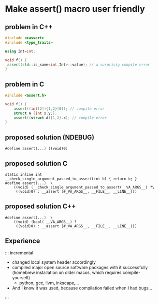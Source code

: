 # Make assert() macro user friendly

## problem in C++

```cpp
#include <cassert>
#include <type_traits>

using Int=int;

void f() {
 assert(std::is_same<int,Int>::value); // a surprisig compile error
}
```

## problem in C

```cpp
#include <assert.h>

void f() {
    assert((int[2]){1,2}[0]); // compile error
    struct A {int x,y;};
    assert((struct A){1,2}.x); // compile error
}
```


## proposed solution (NDEBUG)

```{.cpp}
#define assert(...) ((void)0)
```


## proposed solution C

```{.cpp}
static inline int 
__check_single_argument_passed_to_assert(int b) { return b; }
#define assert(...)  \
    ((void) (__check_single_argument_passed_to_assert(__VA_ARGS__) ?\
     ((void)0) : __assert (#_VA_ARGS__, __FILE__, __LINE__)))
```

## proposed solution C++

```{.cpp}
#define assert(...)  \
    ((void) (bool( __VA_ARGS__) ?
     ((void)0) : __assert (#_VA_ARGS__, __FILE__, __LINE__)))

````

## Experience

::: incremental

* changed local system header accordingly
* compiled major open source software packages with it successfully (homebrew installation on older macos, which requires compile-yourself)
  * python, gcc, llvm, inkscape,...
* And I know it was used, because compilation failed when I had bugs...

:::
